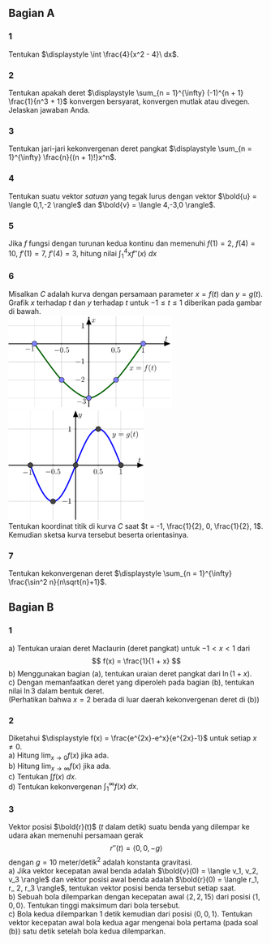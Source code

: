## Bagian A

### 1
Tentukan $\displaystyle \int \frac{4}{x^2 - 4}\ dx$.

### 2
Tentukan apakah deret $\displaystyle \sum_{n = 1}^{\infty} (-1)^{n + 1} \frac{1}{n^3 + 1}$ konvergen bersyarat, konvergen mutlak atau divegen. Jelaskan jawaban Anda.

### 3
Tentukan jari-jari kekonvergenan deret pangkat $\displaystyle \sum_{n = 1}^{\infty} \frac{n}{(n + 1)!}x^n$.

### 4
Tentukan suatu vektor *satuan* yang tegak lurus dengan vektor $\bold{u} = \langle 0,1,-2 \rangle$ dan $\bold{v} = \langle 4,-3,0 \rangle$.

### 5
Jika $f$ fungsi dengan turunan kedua kontinu dan memenuhi $f(1) = 2$, $f(4) = 10$, $f'(1) = 7$, $f'(4) = 3$, hitung nilai $\displaystyle \int_{1}^{4} xf''(x)\ dx$

### 6
Misalkan $C$ adalah kurva dengan persamaan parameter $x = f(t)$ dan $y = g(t)$. Grafik $x$ terhadap $t$ dan $y$ terhadap $t$ untuk $-1 \le t \le 1$ diberikan pada gambar di bawah.  
![Grafik x-t](images/18_6a.PNG) ![Grafik y-t](images/18_6b.PNG)  
Tentukan koordinat titik di kurva $C$ saat $t = -1, \frac{1}{2}, 0, \frac{1}{2}, 1$. Kemudian sketsa kurva tersebut beserta orientasinya.

### 7
Tentukan kekonvergenan deret $\displaystyle \sum_{n = 1}^{\infty} \frac{\sin^2 n}{n\sqrt{n}+1}$.

## Bagian B

### 1
a) Tentukan uraian deret Maclaurin (deret pangkat) untuk $-1 \lt x \lt 1$ dari 
$$
f(x) = \frac{1}{1 + x}
$$
b) Menggunakan bagian (a), tentukan uraian deret pangkat dari $\ln(1 + x)$.  
c) Dengan memanfaatkan deret yang diperoleh pada bagian (b), tentukan nilai $\ln 3$ dalam bentuk deret.  
(Perhatikan bahwa $x = 2$ berada di luar daerah kekonvergenan deret di (b))

### 2
Diketahui $\displaystyle f(x) = \frac{e^{2x}-e^x}{e^{2x}-1}$ untuk setiap $x \neq 0$.  
a) Hitung $\displaystyle \lim_{x \rightarrow 0} f(x)$ jika ada.  
b) Hitung $\displaystyle \lim_{x \rightarrow \infty} f(x)$ jika ada.  
c) Tentukan $\displaystyle \int f(x)\ dx$.  
d) Tentukan kekonvergenan $\displaystyle \int_{1}^{\infty} f(x)\ dx$.  

### 3
Vektor posisi $\bold{r}(t)$ ($t$ dalam detik) suatu benda yang dilempar ke udara akan memenuhi persamaan gerak 
$$
r''(t) = \langle 0,0,-g \rangle
$$
dengan $g = 10$ meter/detik$^2$ adalah konstanta gravitasi.  
a) Jika vektor kecepatan awal benda adalah $\bold{v}(0) = \langle v_1, v_2, v_3 \rangle$ dan vektor posisi awal benda adalah $\bold{r}(0) = \langle r_1, r_ 2, r_3 \rangle$, tentukan vektor posisi benda tersebut setiap saat.  
b) Sebuah bola dilemparkan dengan kecepatan awal $\langle 2,2,15 \rangle$ dari posisi $\langle 1,0,0 \rangle$. Tentukan tinggi maksimum dari bola tersebut.  
c) Bola kedua dilemparkan $1$ detik kemudian dari posisi $\langle 0,0,1 \rangle$. Tentukan vektor kecepatan awal bola kedua agar mengenai bola pertama (pada soal (b)) satu detik setelah bola kedua dilemparkan.  

